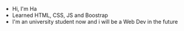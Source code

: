 - Hi, I'm Ha
- Learned HTML, CSS, JS and Boostrap
- I'm an university student now and i will be a Web Dev in the future

